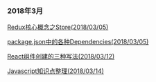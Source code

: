 ### 2018年3月
[Redux核心概念之Store(2018/03/05)](https://github.com/xiongchen2012/blog_md/blob/master/redux-core-concept-store.md)

[package.json中的各种Dependencies(2018/03/05)](https://github.com/xiongchen2012/blog_md/blob/master/packge_dependencies.md)

[React组件创建的三种写法(2018/03/12)](https://github.com/xiongchen2012/blog_md/blob/master/create-react-component.md)

[Javascript知识点整理(2018/03/14)](https://github.com/xiongchen2012/blog_md/blob/master/js-knowledge-point.md)
